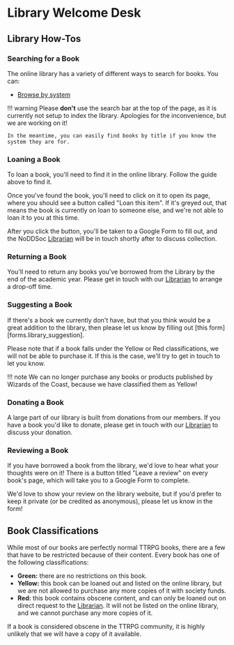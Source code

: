 # Library Welcome Desk

## Library How-Tos

### Searching for a Book

The online library has a variety of different ways to search for books. You can:

- [Browse by system](catalogue/all_systems)

!!! warning
    Please **don't** use the search bar at the top of the page, as it is currently not setup to index the library. Apologies for the inconvenience, but we are working on it!

    In the meantime, you can easily find books by title if you know the system they are for.

### Loaning a Book

To loan a book, you'll need to find it in the online library. Follow the guide above to find it. 

Once you've found the book, you'll need to click on it to open its page, where you should see a button called "Loan this item". 
If it's greyed out, that means the book is currently on loan to someone else, and we're not able to loan it to you at this time.

After you click the button, you'll be taken to a Google Form to fill out, and the NoDDSoc [Librarian](/committee/members) will be in touch shortly after to discuss collection.

### Returning a Book

You'll need to return any books you've borrowed from the Library by the end of the academic year. Please get in touch with our [Librarian](/committee/members) to arrange a drop-off time.

### Suggesting a Book

If there's a book we currently don't have, but that you think would be a great addition to the library, then please let us know by filling out [this form][forms.library_suggestion].

Please note that if a book falls under the Yellow or Red classifications, we will not be able to purchase it. If this is the case, we'll try to get in touch to let you know.

!!! note
    We can no longer purchase any books or products published by Wizards of the Coast, because we have classified them as Yellow!

### Donating a Book

A large part of our library is built from donations from our members. If you have a book you'd like to donate, please get in touch with our [Librarian](/committee/members) to discuss your donation.

### Reviewing a Book

If you have borrowed a book from the library, we'd love to hear what your thoughts were on it! There is a button titled "Leave a review" on every book's page, which will take you to a Google Form to complete.

We'd love to show your review on the library website, but if you'd prefer to keep it private (or be credited as anonymous), please let us know in the form!

## Book Classifications

While most of our books are perfectly normal TTRPG books, there are a few that have to be restricted because of their content. Every book has one of the following classifications:

- **Green:** there are no restrictions on this book.
- **Yellow:** this book can be loaned out and listed on the online library, but we are not allowed to purchase any more copies of it with society funds.
- **Red:** this book contains obscene content, and can only be loaned out on direct request to the [Librarian](/committee/members). It will not be listed on the online library, and we cannot purchase any more copies of it.

If a book is considered obscene in the TTRPG community, it is highly unlikely that we will have a copy of it available.

